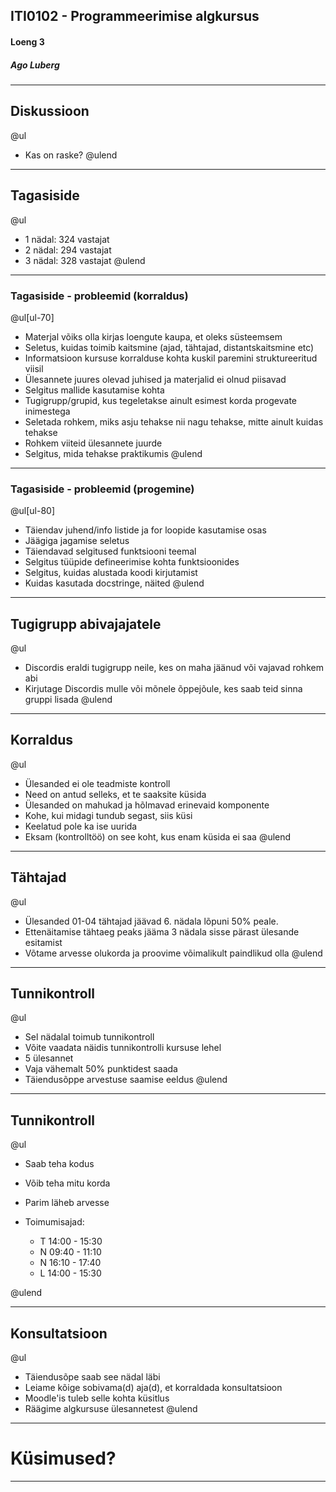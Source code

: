 ## ITI0102 - Programmeerimise algkursus
#### Loeng 3
##### Ago Luberg

---


## Diskussioon

@ul
- Kas on raske?
@ulend

---

## Tagasiside

@ul
- 1 nädal: 324 vastajat
- 2 nädal: 294 vastajat
- 3 nädal: 328 vastajat
@ulend

---

### Tagasiside - probleemid (korraldus)

@ul[ul-70]
- Materjal võiks olla kirjas loengute kaupa, et oleks süsteemsem
- Seletus, kuidas toimib kaitsmine (ajad, tähtajad, distantskaitsmine etc)
- Informatsioon kursuse korralduse kohta kuskil paremini struktureeritud viisil
- Ülesannete juures olevad juhised ja materjalid ei olnud piisavad
- Selgitus mallide kasutamise kohta
- Tugigrupp/grupid, kus tegeletakse ainult esimest korda progevate inimestega
- Seletada rohkem, miks asju tehakse nii nagu tehakse, mitte ainult kuidas tehakse
- Rohkem viiteid ülesannete juurde
- Selgitus, mida tehakse praktikumis
@ulend

---

### Tagasiside - probleemid (progemine)

@ul[ul-80]
- Täiendav juhend/info listide ja for loopide kasutamise osas
- Jäägiga jagamise seletus
- Täiendavad selgitused funktsiooni teemal
- Selgitus tüüpide defineerimise kohta funktsioonides
- Selgitus, kuidas alustada koodi kirjutamist
- Kuidas kasutada docstringe, näited
@ulend

---

## Tugigrupp abivajajatele

@ul
- Discordis eraldi tugigrupp neile, kes on maha jäänud või vajavad rohkem abi
- Kirjutage Discordis mulle või mõnele õppejõule, kes saab teid sinna gruppi lisada
@ulend

---

## Korraldus

@ul
- Ülesanded ei ole teadmiste kontroll
- Need on antud selleks, et te saaksite küsida
- Ülesanded on mahukad ja hõlmavad erinevaid komponente
- Kohe, kui midagi tundub segast, siis küsi
- Keelatud pole ka ise uurida
- Eksam (kontrolltöö) on see koht, kus enam küsida ei saa
@ulend

---

## Tähtajad

@ul
- Ülesanded 01-04 tähtajad jäävad 6. nädala lõpuni 50% peale.
- Ettenäitamise tähtaeg peaks jääma 3 nädala sisse pärast ülesande esitamist
- Võtame arvesse olukorda ja proovime võimalikult paindlikud olla
@ulend

---


## Tunnikontroll

@ul
- Sel nädalal toimub tunnikontroll
- Võite vaadata näidis tunnikontrolli kursuse lehel
- 5 ülesannet
- Vaja vähemalt 50% punktidest saada
- Täiendusõppe arvestuse saamise eeldus
@ulend

---

## Tunnikontroll

@ul
- Saab teha kodus
- Võib teha mitu korda
- Parim läheb arvesse
- Toimumisajad:

  - T 14:00 - 15:30
  - N 09:40 - 11:10
  - N 16:10 - 17:40
  - L 14:00 - 15:30

@ulend

---

## Konsultatsioon

@ul
- Täiendusõpe saab see nädal läbi
- Leiame kõige sobivama(d) aja(d), et korraldada konsultatsioon
- Moodle'is tuleb selle kohta küsitlus
- Räägime algkursuse ülesannetest
@ulend

---

# Küsimused?

---
